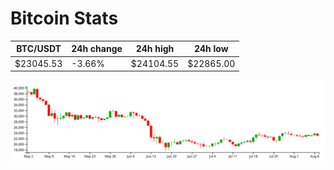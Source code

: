 # Bitcoin Stats

BTC/USDT|24h change|24h high|24h low|
|---|---|---|---|
|$23045.53|-3.66%|$24104.55|$22865.00|

<img src="./chart.svg">
